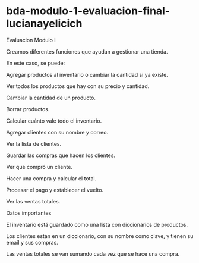 # bda-modulo-1-evaluacion-final-lucianayelicich
Evaluacion Modulo I

Creamos diferentes funciones que ayudan a gestionar una tienda. 

En este caso, se puede:

Agregar productos al inventario o cambiar la cantidad si ya existe.

Ver todos los productos que hay con su precio y cantidad.

Cambiar la cantidad de un producto.

Borrar productos.

Calcular cuánto vale todo el inventario.

Agregar clientes con su nombre y correo.

Ver la lista de clientes.

Guardar las compras que hacen los clientes.

Ver qué compró un cliente.

Hacer una compra y calcular el total.

Procesar el pago y establecer el vuelto.

Ver las ventas totales.

Datos importantes

El inventario está guardado como una lista con diccionarios de productos.

Los clientes están en un diccionario, con su nombre como clave, y tienen su email y sus compras.

Las ventas totales se van sumando cada vez que se hace una compra.

